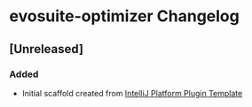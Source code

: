 <!-- Keep a Changelog guide -> https://keepachangelog.com -->

# evosuite-optimizer Changelog

## [Unreleased]
### Added
- Initial scaffold created from [IntelliJ Platform Plugin Template](https://github.com/JetBrains/intellij-platform-plugin-template)
